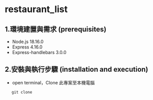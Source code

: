 # restaurant_list
## 1.環境建置與需求 (prerequisites)
- Node.js 18.16.0
- Express 4.16.0
- Express-handlebars 3.0.0

## 2.安裝與執行步驟 (installation and execution)
- open terminal，Clone 此專案至本機電腦
 ```
    git clone 
 ```

